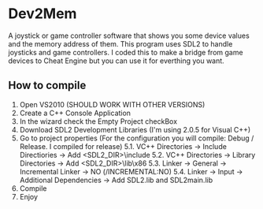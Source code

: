 # Dev2Mem
A joystick or game controller software that shows you some device values and the memory address of them.
This program uses SDL2 to handle joysticks and game controllers.
I coded this to make a bridge from game devices to Cheat Engine but you can use it for everthing you want.
## How to compile
1. Open VS2010 (SHOULD WORK WITH OTHER VERSIONS)
2. Create a C++ Console Application
3. In the wizard check the Empty Project checkBox
4. Download SDL2 Development Libraries (I'm using 2.0.5 for Visual C++)
5. Go to project properties (For the configuration you will compile: Debug / Release. I compiled for release)
 5.1. VC++ Directories -> Include Directiories -> Add <SDL2_DIR>\include
 5.2. VC++ Directories -> Library Directories -> Add <SDL2_DIR>\lib\x86
 5.3. Linker -> General -> Incremental Linker -> NO (/INCREMENTAL:NO)
 5.4. Linker -> Input -> Additional Dependencies -> Add SDL2.lib and SDL2main.lib
6. Compile
7. Enjoy
